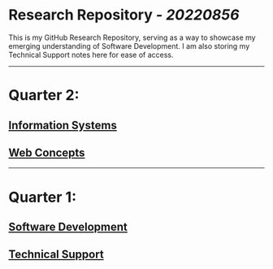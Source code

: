 # **Research Repository** *_- 20220856_*

This is my GitHub Research Repository, serving as a way to showcase my emerging understanding of Software Development. I am also storing my Technical Support notes here for ease of access.

---

# Quarter 2:
## [Information Systems](./Information-Systems/)
## [Web Concepts](./Web-Concepts/)

---

# Quarter 1:
## [Software Development](./Software-Development/)
## [Technical Support](./Technical-Support/)


